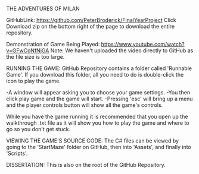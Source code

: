 THE ADVENTURES OF MILAN                                                  

GitHubLink: https://github.com/PeterBroderick/FinalYearProject
Click Download zip on the bottom right of the page to download the entire repository.

Demonstration of Game Being Played: https://www.youtube.com/watch?v=GFwCoNfNjGA
Note: We haven't uploaded the video directly to GitHub as the file size is too large.

RUNNING THE GAME:
GitHub Repository contains a folder called 'Runnable Game'. If you download
this folder, all you need to do is double-click the icon to play the game.

-A window will appear asking you to choose your game settings.
-You then click play game and the game will start.
-Pressing 'esc' will bring up a menu and the player controls button will
 show all the game's controls.

While you have the game running it is recommended that you open up the walkthrough
.txt file as it will show you how to play the game and where to go so you don't get 
stuck.

VIEWING THE GAME'S SOURCE CODE:
The C# files can be viewed by going to the 'StartMaze' folder on GitHub, then
into 'Assets', and finally into 'Scripts'.

DISSERTATION:
This is also on the root of the GitHub Repository.
